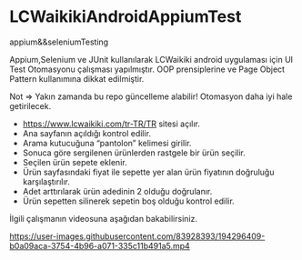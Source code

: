 # LCWaikikiAndroidAppiumTest
appium&amp;&amp;seleniumTesting



Appium,Selenium ve JUnit kullanılarak LCWaikiki android uygulaması için UI Test Otomasyonu çalışması yapılmıştır.
OOP prensiplerine ve Page Object Pattern kullanımına dikkat edilmiştir. 

Not => Yakın zamanda bu repo güncelleme alabilir! Otomasyon daha iyi hale getirilecek.
  

- https://www.lcwaikiki.com/tr-TR/TR sitesi açılır.
- Ana sayfanın açıldığı kontrol edilir.
- Arama kutucuğuna “pantolon” kelimesi girilir.
- Sonuca göre sergilenen ürünlerden rastgele bir ürün seçilir.
- Seçilen ürün sepete eklenir.
- Ürün sayfasındaki fiyat ile sepette yer alan ürün fiyatının doğruluğu karşılaştırılır.
- Adet arttırılarak ürün adedinin 2 olduğu doğrulanır.
- Ürün sepetten silinerek sepetin boş olduğu kontrol edilir.

İlgili çalışmanın videosuna aşağıdan bakabilirsiniz.


https://user-images.githubusercontent.com/83928393/194296409-b0a09aca-3754-4b96-a071-335c11b491a5.mp4

